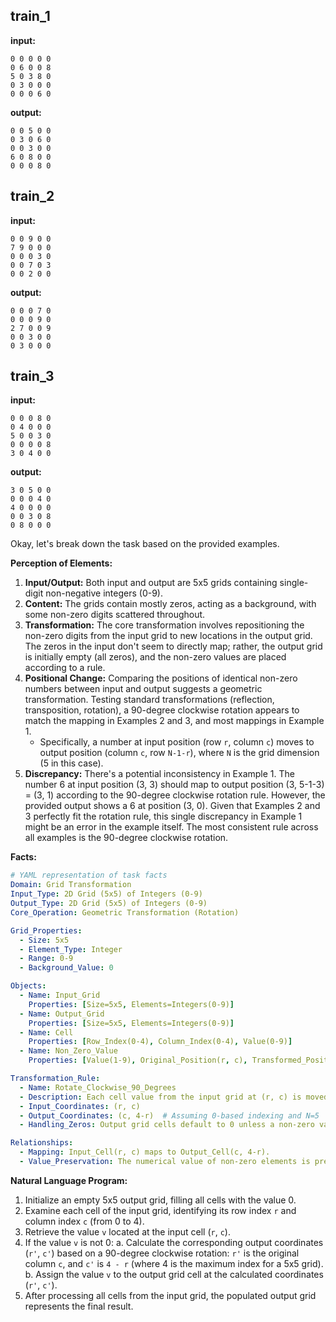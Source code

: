 
## train_1

**input:**
```
0 0 0 0 0
0 6 0 0 8
5 0 3 8 0
0 3 0 0 0
0 0 0 6 0
```


**output:**
```
0 0 5 0 0
0 3 0 6 0
0 0 3 0 0
6 0 8 0 0
0 0 0 8 0
```


## train_2

**input:**
```
0 0 9 0 0
7 9 0 0 0
0 0 0 3 0
0 0 7 0 3
0 0 2 0 0
```


**output:**
```
0 0 0 7 0
0 0 0 9 0
2 7 0 0 9
0 0 3 0 0
0 3 0 0 0
```


## train_3

**input:**
```
0 0 0 8 0
0 4 0 0 0
5 0 0 3 0
0 0 0 0 8
3 0 4 0 0
```


**output:**
```
3 0 5 0 0
0 0 0 4 0
4 0 0 0 0
0 0 3 0 8
0 8 0 0 0
```

Okay, let's break down the task based on the provided examples.

**Perception of Elements:**

1.  **Input/Output:** Both input and output are 5x5 grids containing single-digit non-negative integers (0-9).
2.  **Content:** The grids contain mostly zeros, acting as a background, with some non-zero digits scattered throughout.
3.  **Transformation:** The core transformation involves repositioning the non-zero digits from the input grid to new locations in the output grid. The zeros in the input don't seem to directly map; rather, the output grid is initially empty (all zeros), and the non-zero values are placed according to a rule.
4.  **Positional Change:** Comparing the positions of identical non-zero numbers between input and output suggests a geometric transformation. Testing standard transformations (reflection, transposition, rotation), a 90-degree clockwise rotation appears to match the mapping in Examples 2 and 3, and most mappings in Example 1.
    *   Specifically, a number at input position (row `r`, column `c`) moves to output position (column `c`, row `N-1-r`), where `N` is the grid dimension (5 in this case).
5.  **Discrepancy:** There's a potential inconsistency in Example 1. The number 6 at input position (3, 3) should map to output position (3, 5-1-3) = (3, 1) according to the 90-degree clockwise rotation rule. However, the provided output shows a 6 at position (3, 0). Given that Examples 2 and 3 perfectly fit the rotation rule, this single discrepancy in Example 1 might be an error in the example itself. The most consistent rule across all examples is the 90-degree clockwise rotation.

**Facts:**


```yaml
# YAML representation of task facts
Domain: Grid Transformation
Input_Type: 2D Grid (5x5) of Integers (0-9)
Output_Type: 2D Grid (5x5) of Integers (0-9)
Core_Operation: Geometric Transformation (Rotation)

Grid_Properties:
  - Size: 5x5
  - Element_Type: Integer
  - Range: 0-9
  - Background_Value: 0

Objects:
  - Name: Input_Grid
    Properties: [Size=5x5, Elements=Integers(0-9)]
  - Name: Output_Grid
    Properties: [Size=5x5, Elements=Integers(0-9)]
  - Name: Cell
    Properties: [Row_Index(0-4), Column_Index(0-4), Value(0-9)]
  - Name: Non_Zero_Value
    Properties: [Value(1-9), Original_Position(r, c), Transformed_Position(r', c')]

Transformation_Rule:
  - Name: Rotate_Clockwise_90_Degrees
  - Description: Each cell value from the input grid at (r, c) is moved to the output grid at (c, 4-r).
  - Input_Coordinates: (r, c)
  - Output_Coordinates: (c, 4-r)  # Assuming 0-based indexing and N=5
  - Handling_Zeros: Output grid cells default to 0 unless a non-zero value maps to them.

Relationships:
  - Mapping: Input_Cell(r, c) maps to Output_Cell(c, 4-r).
  - Value_Preservation: The numerical value of non-zero elements is preserved during the transformation.
```


**Natural Language Program:**

1.  Initialize an empty 5x5 output grid, filling all cells with the value 0.
2.  Examine each cell of the input grid, identifying its row index `r` and column index `c` (from 0 to 4).
3.  Retrieve the value `v` located at the input cell (`r`, `c`).
4.  If the value `v` is not 0:
    a.  Calculate the corresponding output coordinates (`r'`, `c'`) based on a 90-degree clockwise rotation: `r'` is the original column `c`, and `c'` is `4 - r` (where 4 is the maximum index for a 5x5 grid).
    b.  Assign the value `v` to the output grid cell at the calculated coordinates (`r'`, `c'`).
5.  After processing all cells from the input grid, the populated output grid represents the final result.
